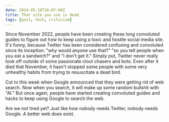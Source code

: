 ```yaml
---
date: 2024-05-18T16:07:00Z
title: That site you use is dead
tags: [post, tech, criticism]
---
```


Since November 2022, people have been creating these long convoluted guides to figure out how to keep using a toxic and hostile social media site. It's funny, because Twitter has been considered confusing and convoluted since its inception: "why would anyone use that?" "so you tell people when you eat a sandwich?" and "I don't get it." Simply put, Twitter never really took off outside of some passionate clout chasers and bots. Even after it died that November, it hasn't stopped some people with some very unhealthy habits from trying to resuscitate a dead bird.

Cut to this week when Google announced that they were getting rid of web search. Now when you search, it will make up some random bullshit with "AI." But once again, people have started creating convoluted guides and hacks to keep using Google to search the web.

Are we not tired yet? Just like how nobody needs Twitter, nobody needs Google. A better web does exist.
